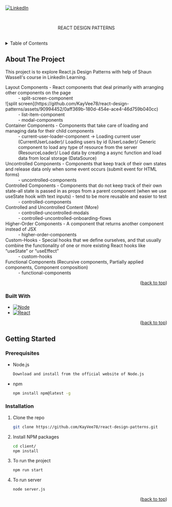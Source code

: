<a name="readme-top"></a>
[![LinkedIn][linkedin-shield]][linkedin-url]

<!-- PROJECT LOGO -->
<br />
<div align="center">
  <p align="center">
   REACT DESIGN PATTERNS
    <br />
    <br />
  </p>
</div>

<!-- TABLE OF CONTENTS -->
<details>
  <summary>Table of Contents</summary>
  <ol>
    <li>
      <a href="#about-the-project">About The Project</a>
      <ul>
        <li><a href="#built-with">Built With</a></li>
      </ul>
    </li>
    <li>
      <a href="#getting-started">Getting Started</a>
      <ul>
        <li><a href="#prerequisites">Prerequisites</a></li>
        <li><a href="#installation">Installation</a></li>
      </ul>
    </li>
  </ol>
</details>

<!-- ABOUT THE PROJECT -->
## About The Project

This project is to explore React.js Design Patterns with help of Shaun Wassell's course in LinkedIn Learning.

<dl>
  <dt>Layout Components - React components that deal primarily with arranging other components on the page</dt>
  <dd>- split-screen-component</dd>
  ![split screen](https://github.com/KayVee78/react-design-patterns/assets/90994452/0aff369b-180d-454e-ace4-46d759b040cc)

  <dd>- list-item-component</dd>
  <dd>- modal-components</dd>
  <dt>Container Components - Components that take care of loading and managing data for their child components</dt>
  <dd>- current-user-loader-component -> Loading current user (CurrentUserLoader)/ Loading users by id (UserLoader)/ Generic component to load any type of resource from the server (ResourceLoader)/ Load data by creating a async function and load data from local storage (DataSource)</dd>
  <dt>Uncontrolled Components - Components that keep track of their own states and release data only when some event occurs (submit event for HTML forms)</dt>
  <dd>- uncontrolled-components</dd>
  <dt>Controlled Components - Components that do not keep track of their own state-all state is passed in as props from a parent component (when we use useState hook with text inputs) - tend to be more reusable and easier to test</dt>
   <dd>- controlled-components</dd>
   <dt>Controlled and Uncontrolled Content (More)</dt>
   <dd>- controlled-uncontrolled-modals</dd>
   <dd>- controlled-uncontrolled-onboarding-flows</dd>
   <dt>Higher-Order Components - A component that returns another component instead of JSX</dt>
   <dd>- higher-order-components</dd>
   <dt>Custom-Hooks - Special hooks that we define ourselves, and that usually combine the functionality of one or more existing React hooks like “useState” or “useEffect”</dt>
   <dd>- custom-hooks</dd>
   <dt>Functional Components (Recursive components, Partially applied components, Component composition)</dt>
   <dd>- functional-components</dd>
 
</dl>

<p align="right">(<a href="#readme-top">back to top</a>)</p>



### Built With

* [![Node][Node.js]][Node-url]
* [![React][React.js]][React-url]


<p align="right">(<a href="#readme-top">back to top</a>)</p>


<!-- GETTING STARTED -->
## Getting Started

### Prerequisites

* Node.js
  ```sh
  Download and install from the official website of Node.js

* npm
  ```sh
  npm install npm@latest -g

### Installation

1. Clone the repo
   ```sh
   git clone https://github.com/KayVee78/react-design-patterns.git
   ```
2. Install NPM packages
   ```sh
   cd client/
   npm install
   
3. To run the project
   ```sh
   npm run start
   
3. To run server
   ```sh
   node server.js
   ```

<p align="right">(<a href="#readme-top">back to top</a>)</p>


<!-- MARKDOWN LINKS & IMAGES -->
[linkedin-shield]: https://img.shields.io/badge/-LinkedIn-black.svg?style=for-the-badge&logo=linkedin&colorB=555
[linkedin-url]: https://www.linkedin.com/in/kithmi-hetti-709966219/
[Node.js]: https://img.shields.io/badge/Node.js-43853D?style=for-the-badge&logo=node.js&logoColor=white
[Node-url]: https://nodejs.org/en/learn/getting-started/introduction-to-nodejs
[React.js]: https://img.shields.io/badge/React-20232A?style=for-the-badge&logo=react&logoColor=61DAFB
[React-url]: https://react.dev/

